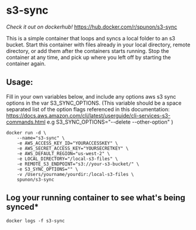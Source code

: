 # s3-sync

*Check it out on dockerhub!*
https://hub.docker.com/r/spunon/s3-sync

This is a simple container that loops and syncs a local folder to an s3 bucket. Start this container with files already in your local directory, remote directory, or add them after the containers starts running. Stop the container at any time, and pick up where you left off by starting the container again.

## Usage:

Fill in your own variables below, and include any options aws s3 sync options in the var S3_SYNC_OPTIONS. (This variable should be a space separated list of the option flags referenced in this documentation: https://docs.aws.amazon.com/cli/latest/userguide/cli-services-s3-commands.html e.g S3_SYNC_OPTIONS="--delete --other-option" )

```
docker run -d \
    --name="s3-sync" \
    -e AWS_ACCESS_KEY_ID="YOURACCESSKEY" \
    -e AWS_SECRET_ACCESS_KEY="YOURSECRETKEY" \
    -e AWS_DEFAULT_REGION="us-west-2" \
    -e LOCAL_DIRECTORY="/local-s3-files" \
    -e REMOTE_S3_ENDPOINT="s3://your-s3-bucket/" \
    -e S3_SYNC_OPTIONS="" \
    -v /Users/yourname/yourdir:/local-s3-files \
    spunon/s3-sync
```

## Log your running container to see what's being synced*

```
docker logs -f s3-sync
```